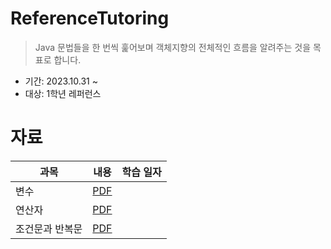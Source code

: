 # ReferenceTutoring
> Java 문법들을 한 번씩 훑어보며 객체지향의 전체적인 흐름을 알려주는 것을 목표로 합니다.   
* 기간: 2023.10.31 ~
* 대상: 1학년 레퍼런스

# 자료
| 과목 | 내용 | 학습 일자 |
| --- | --- | --- |
| 변수 | [PDF](https://github.com/Mangjun/ReferenceTutoring/blob/main/%EA%B0%95%EC%9D%98%EC%9E%90%EB%A3%8C/Java_%EB%B3%80%EC%88%98.pdf) |  |
| 연산자 | [PDF](https://github.com/Mangjun/ReferenceTutoring/blob/main/%EA%B0%95%EC%9D%98%EC%9E%90%EB%A3%8C/Java_%EC%97%B0%EC%82%B0%EC%9E%90.pdf) |  |
| 조건문과 반복문 | [PDF](https://github.com/Mangjun/ReferenceTutoring/blob/main/%EA%B0%95%EC%9D%98%EC%9E%90%EB%A3%8C/Java_%EC%A1%B0%EA%B1%B4%EB%AC%B8%EA%B3%BC%20%EB%B0%98%EB%B3%B5%EB%AC%B8.pdf) |  |

